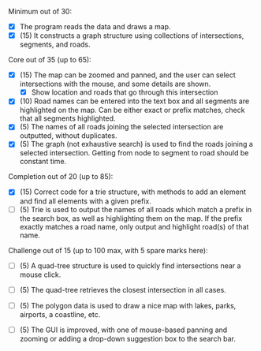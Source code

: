 Minimum out of 30:
- [x] The program reads the data and draws a map.
- [x] (15) It constructs a graph structure using collections of intersections, segments, and roads.

Core out of 35 (up to 65):
- [x] (15) The map can be zoomed and panned, and the user can select intersections with the mouse,
and some details are shown.
    - [x] Show location and roads that go through this intersection
- [x] (10) Road names can be entered into the text box and all segments are highlighted on the map.
Can be either exact or prefix matches, check that all segments highlighted.
- [x] (5) The names of all roads joining the selected intersection are outputted, without duplicates.
- [x] (5) The graph (not exhaustive search) is used to find the roads joining a selected intersection.
Getting from node to segment to road should be constant time.

Completion out of 20 (up to 85):
- [x] (15) Correct code for a trie structure, with methods to add an element and find all elements
with a given prefix.
- [ ] (5) Trie is used to output the names of all roads which match a prefix in the search box, as well
as highlighting them on the map. If the prefix exactly matches a road name, only output and
highlight road(s) of that name.

Challenge out of 15 (up to 100 max, with 5 spare marks here):
- [ ] (5) A quad-tree structure is used to quickly find intersections near a mouse click.
- [ ] (5) The quad-tree retrieves the closest intersection in all cases.
- [ ] (5) The polygon data is used to draw a nice map with lakes, parks, airports, a coastline, etc.
- [ ] (5) The GUI is improved, with one of mouse-based panning and zooming or adding a drop-down
suggestion box to the search bar.

